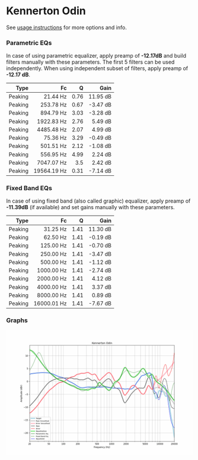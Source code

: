 # Kennerton Odin
See [usage instructions](https://github.com/jaakkopasanen/AutoEq#usage) for more options and info.

### Parametric EQs
In case of using parametric equalizer, apply preamp of **-12.17dB** and build filters manually
with these parameters. The first 5 filters can be used independently.
When using independent subset of filters, apply preamp of **-12.17 dB**.

| Type    | Fc          |    Q | Gain     |
|--------:|------------:|-----:|---------:|
| Peaking | 21.44 Hz    | 0.76 | 11.95 dB |
| Peaking | 253.78 Hz   | 0.67 | -3.47 dB |
| Peaking | 894.79 Hz   | 3.03 | -3.28 dB |
| Peaking | 1922.83 Hz  | 2.76 | 5.49 dB  |
| Peaking | 4485.48 Hz  | 2.07 | 4.99 dB  |
| Peaking | 75.36 Hz    | 3.29 | -0.49 dB |
| Peaking | 501.51 Hz   | 2.12 | -1.08 dB |
| Peaking | 556.95 Hz   | 4.99 | 2.24 dB  |
| Peaking | 7047.07 Hz  | 3.5  | 2.42 dB  |
| Peaking | 19564.19 Hz | 0.31 | -7.14 dB |

### Fixed Band EQs
In case of using fixed band (also called graphic) equalizer, apply preamp of **-11.39dB**
(if available) and set gains manually with these parameters.

| Type    | Fc          |    Q | Gain     |
|--------:|------------:|-----:|---------:|
| Peaking | 31.25 Hz    | 1.41 | 11.30 dB |
| Peaking | 62.50 Hz    | 1.41 | -0.19 dB |
| Peaking | 125.00 Hz   | 1.41 | -0.70 dB |
| Peaking | 250.00 Hz   | 1.41 | -3.47 dB |
| Peaking | 500.00 Hz   | 1.41 | -1.12 dB |
| Peaking | 1000.00 Hz  | 1.41 | -2.74 dB |
| Peaking | 2000.00 Hz  | 1.41 | 4.12 dB  |
| Peaking | 4000.00 Hz  | 1.41 | 3.37 dB  |
| Peaking | 8000.00 Hz  | 1.41 | 0.89 dB  |
| Peaking | 16000.01 Hz | 1.41 | -7.67 dB |

### Graphs
![](./Kennerton%20Odin.png)